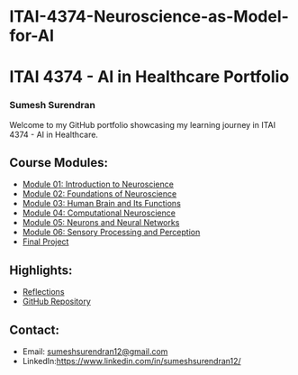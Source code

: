 # ITAI-4374-Neuroscience-as-Model-for-AI
# ITAI 4374 - AI in Healthcare Portfolio
### Sumesh Surendran

Welcome to my GitHub portfolio showcasing my learning journey in ITAI 4374 - AI in Healthcare.

## Course Modules:
- [Module 01: Introduction to Neuroscience](./Module_01_Introduction_to_Neuroscience)
- [Module 02: Foundations of Neuroscience](./Module_02_Foundations_of_Neuroscience)
- [Module 03: Human Brain and Its Functions](./Module_03_Human_Brain_and_Its_Functions)
- [Module 04: Computational Neuroscience](./Module_04_Computational_Neuroscience)
- [Module 05: Neurons and Neural Networks](./Module_05_Neurons_and_Neural_Networks)
- [Module 06: Sensory Processing and Perception](./Module_06_Sensory_Processing_and_Perception)
- [Final Project](./Final_Project)

## Highlights:
- [Reflections](./Final_Project/Reflections.md)
- [GitHub Repository](https://github.com/YourGitHubUsername/ITAI4374_Portfolio_SumeshSurendran)

## Contact:
- Email: sumeshsurendran12@gmail.com
- LinkedIn:https://www.linkedin.com/in/sumeshsurendran12/
